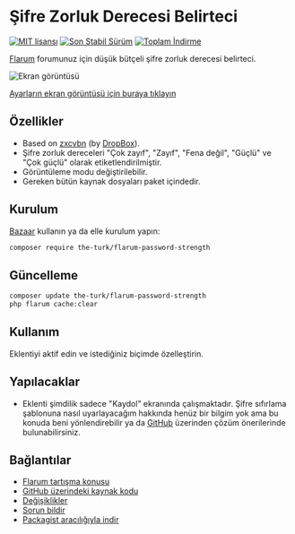 # Şifre Zorluk Derecesi Belirteci

[![MIT lisansı](https://img.shields.io/badge/license-MIT-blue.svg)](https://github.com/the-turk/flarum-password-strength/blob/master/LICENSE) [![Son Stabil Sürüm](https://img.shields.io/packagist/v/the-turk/flarum-password-strength.svg)](https://packagist.org/packages/the-turk/flarum-password-strength) [![Toplam İndirme](https://img.shields.io/packagist/dt/the-turk/flarum-password-strength.svg)](https://packagist.org/packages/the-turk/flarum-password-strength)

[Flarum](https://github.com/flarum) forumunuz için düşük bütçeli şifre zorluk derecesi belirteci.

![Ekran görüntüsü](https://i.ibb.co/BPfQV2S/SHyjmd-Rvd-I.gif)

[Ayarların ekran görüntüsü için buraya tıklayın](https://i.ibb.co/GtD4Xgt/pw-Strength-Settings.png)

## Özellikler

- Based on [zxcvbn](https://github.com/dropbox/zxcvbn) (by [DropBox](https://github.com/dropbox)).
- Şifre zorluk dereceleri "Çok zayıf", "Zayıf", "Fena değil", "Güçlü" ve "Çok güçlü" olarak etiketlendirilmiştir.
- Görüntüleme modu değiştirilebilir.
- Gereken bütün kaynak dosyaları paket içindedir.

## Kurulum

[Bazaar](https://discuss.flarum.org/d/5151) kullanın ya da elle kurulum yapın:

```bash
composer require the-turk/flarum-password-strength
```

## Güncelleme

```bash
composer update the-turk/flarum-password-strength
php flarum cache:clear
```

## Kullanım

Eklentiyi aktif edin ve istediğiniz biçimde özelleştirin.

## Yapılacaklar

- Eklenti şimdilik sadece "Kaydol" ekranında çalışmaktadır. Şifre sıfırlama şablonuna nasıl uyarlayacağım hakkında henüz bir bilgim yok ama bu konuda beni yönlendirebilir ya da [GitHub](https://github.com/the-turk/flarum-password-strength) üzerinden çözüm önerilerinde bulunabilirsiniz.

## Bağlantılar

- [Flarum tartışma konusu](https://discuss.flarum.org/)
- [GitHub üzerindeki kaynak kodu](https://github.com/the-turk/flarum-password-strength)
- [Değişiklikler](https://github.com/the-turk/flarum-password-strength/blob/master/CHANGELOG.md)
- [Sorun bildir](https://github.com/the-turk/flarum-password-strength/issues)
- [Packagist aracılığıyla indir](https://packagist.org/packages/the-turk/flarum-password-strength)
